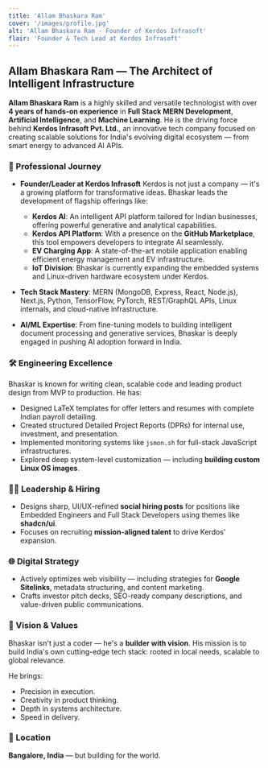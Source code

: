 ```yaml
---
title: 'Allam Bhaskara Ram'
cover: '/images/profile.jpg'
alt: 'Allam Bhaskara Ram - Founder of Kerdos Infrasoft'
flair: 'Founder & Tech Lead at Kerdos Infrasoft'
---
```


## Allam Bhaskara Ram — The Architect of Intelligent Infrastructure

**Allam Bhaskara Ram** is a highly skilled and versatile technologist with over **4 years of hands-on experience** in **Full Stack MERN Development**, **Artificial Intelligence**, and **Machine Learning**. He is the driving force behind **Kerdos Infrasoft Pvt. Ltd.**, an innovative tech company focused on creating scalable solutions for India's evolving digital ecosystem — from smart energy to advanced AI APIs.

### 💼 Professional Journey

* **Founder/Leader at Kerdos Infrasoft**
  Kerdos is not just a company — it's a growing platform for transformative ideas. Bhaskar leads the development of flagship offerings like:

  * **Kerdos AI**: An intelligent API platform tailored for Indian businesses, offering powerful generative and analytical capabilities.
  * **Kerdos API Platform**: With a presence on the **GitHub Marketplace**, this tool empowers developers to integrate AI seamlessly.
  * **EV Charging App**: A state-of-the-art mobile application enabling efficient energy management and EV infrastructure.
  * **IoT Division**: Bhaskar is currently expanding the embedded systems and Linux-driven hardware ecosystem under Kerdos.

* **Tech Stack Mastery**:
  MERN (MongoDB, Express, React, Node.js), Next.js, Python, TensorFlow, PyTorch, REST/GraphQL APIs, Linux internals, and cloud-native infrastructure.

* **AI/ML Expertise**:
  From fine-tuning models to building intelligent document processing and generative services, Bhaskar is deeply engaged in pushing AI adoption forward in India.

### 🛠️ Engineering Excellence

Bhaskar is known for writing clean, scalable code and leading product design from MVP to production. He has:

* Designed LaTeX templates for offer letters and resumes with complete Indian payroll detailing.
* Created structured Detailed Project Reports (DPRs) for internal use, investment, and presentation.
* Implemented monitoring systems like `jsmon.sh` for full-stack JavaScript infrastructures.
* Explored deep system-level customization — including **building custom Linux OS images**.

### 🧑‍💼 Leadership & Hiring

* Designs sharp, UI/UX-refined **social hiring posts** for positions like Embedded Engineers and Full Stack Developers using themes like **shadcn/ui**.
* Focuses on recruiting **mission-aligned talent** to drive Kerdos' expansion.

### 🌐 Digital Strategy

* Actively optimizes web visibility — including strategies for **Google Sitelinks**, metadata structuring, and content marketing.
* Crafts investor pitch decks, SEO-ready company descriptions, and value-driven public communications.

### 🎯 Vision & Values

Bhaskar isn't just a coder — he's a **builder with vision**. His mission is to build India's own cutting-edge tech stack: rooted in local needs, scalable to global relevance.

He brings:

* Precision in execution.
* Creativity in product thinking.
* Depth in systems architecture.
* Speed in delivery.

### 📍 Location

**Bangalore, India** — but building for the world. 